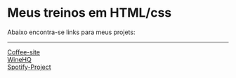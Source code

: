 
 <h1>Meus treinos em HTML/css</h1>
 <p>Abaixo encontra-se links para meus projets:</p>
<hr>
<a href="https://archgabs.github.io/html-exercises/coffee-site/index.html">Coffee-site</a>
<br>
<a href="https://archgabs.github.io/html-exercises/wine-hq-site/">WineHQ</a>
<br>
<a href="https://archgabs.github.io/html-exercises/spotify-project/index.html">Spotify-Project</a>
<br>
<a href="https://archgabs.github.io/html-exercises/login-page/index.html">
